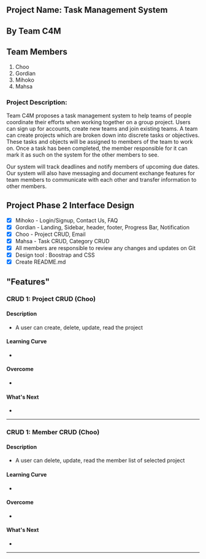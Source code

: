 
## Project Name: Task Management System
##  By Team C4M 
## Team Members
1. Choo 
2. Gordian
3. Mihoko
4. Mahsa

### Project Description: 
 
Team C4M proposes a task management system to help teams of people coordinate their efforts when working together on a group project. Users can sign up for accounts, create new teams and join existing teams. A team can create projects which are broken down into discrete tasks or objectives. These tasks and objects will be assigned to members of the team to work on. Once a task has been completed, the member responsible for it can mark it as such on the system for the other members to see.
 
Our system will track deadlines and notify members of upcoming due dates. Our system will also have messaging and document exchange features for team members to communicate with each other and transfer information to other members.


## Project Phase 2 Interface Design 

- [x] Mihoko - Login/Signup, Contact Us, FAQ
- [x] Gordian - Landing, Sidebar, header, footer, Progress Bar, Notification
- [x] Choo - Project CRUD, Email
- [x] Mahsa - Task CRUD, Category CRUD
- [x] All members are responsible to review any changes and updates on Git
- [x] Design tool : Boostrap and CSS
- [x] Create README.md

## "Features"

### CRUD 1: Project CRUD (Choo)

#### Description
- A user can create, delete, update, read the project

#### Learning Curve
-

#### Overcome
-

#### What's Next
- 

---
### CRUD 1: Member CRUD (Choo)

#### Description
- A user can delete, update, read the member list of selected project

#### Learning Curve
-

#### Overcome
-

#### What's Next
- 

---